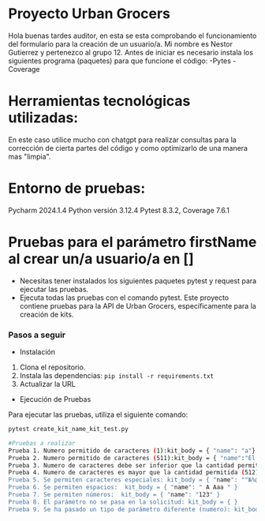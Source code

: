 # Proyecto Urban Grocers
Hola buenas tardes auditor, en esta se esta comprobando el funcionamiento del formulario para la creación de un usuario/a.
Mi nombre es Nestor Gutierrez y pertenezco al grupo 12.
Antes de iniciar es necesario instala los siguientes programa (paquetes) para que funcione el código: -Pytes   - Coverage

# Herramientas tecnológicas utilizadas:
En este caso utilice mucho con chatgpt para realizar consultas para la corrección de cierta partes del código y como optimizarlo de una manera mas "limpia".

# Entorno de pruebas:
 Pycharm 2024.1.4 Python versión 3.12.4 Pytest 8.3.2, Coverage 7.6.1

# Pruebas para el parámetro firstName al crear un/a usuario/a en []
- Necesitas tener instalados los siguientes paquetes pytest y request para ejecutar las pruebas.
- Ejecuta todas las pruebas con el comando pytest.
Este proyecto contiene pruebas para la API de Urban Grocers, específicamente para la creación de kits.

### Pasos a seguir
- Instalación

1. Clona el repositorio.
2. Instala las dependencias: `pip install -r requirements.txt`
3. Actualizar la URL

- Ejecución de Pruebas

Para ejecutar las pruebas, utiliza el siguiente comando:

```bash
pytest create_kit_name_kit_test.py

#Pruebas a realizar
Prueba 1. Numero permitido de caracteres (1):kit_body = { "name": "a"}
Prueba 2. Numero permitido de caracteres (511):kit_body = { "name":"El valor de prueba para esta comprobación será inferior a"}
Prueba 3. Numero de caracteres debe ser inferior que la cantidad permitida(0): kit_body = { "name": "" }
Prueba 4. Numero de caracteres es mayor que la cantidad permitida (512): kit_body = { "name":"El valor de prueba para esta comprobación será inferior a” }
Prueba 5. Se permiten caracteres especiales: kit_body = { "name": ""№%@"," }
Prueba 6. Se permiten espacios:  kit_body = { "name": " A Aaa " }
Prueba 7. Se permiten números:  kit_body = { "name": "123" }
Prueba 8. El parámetro no se pasa en la solicitud: kit_body = { }
Prueba 9. Se ha pasado un tipo de parámetro diferente (numero): kit_body = { "name": 123 }


